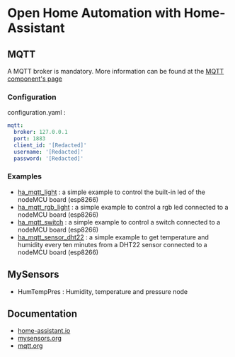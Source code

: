 # Open Home Automation with Home-Assistant

## MQTT
A MQTT broker is mandatory. More information can be found at the [MQTT component's page](https://home-assistant.io/components/mqtt/)

### Configuration
configuration.yaml :
```yaml
mqtt:
  broker: 127.0.0.1
  port: 1883
  client_id: '[Redacted]'
  username: '[Redacted]'
  password: '[Redacted]'
```

### Examples
- [ha_mqtt_light](/ha_mqtt_light) : a simple example to control the built-in led of the nodeMCU board (esp8266)
- [ha_mqtt_rgb_light](/ha_mqtt_rgb_light) : a simple example to control a rgb led connected to a nodeMCU board (esp8266)
- [ha_mqtt_switch](/ha_mqtt_switch) : a simple example to control a switch connected to a nodeMCU board (esp8266)
- [ha_mqtt_sensor_dht22](/ha_mqtt_sensor_dht22) : a simple example to get temperature and humidity every ten minutes from a DHT22 sensor connected to a nodeMCU board (esp8266)


## MySensors
- HumTempPres : Humidity, temperature and pressure node

## Documentation
- [home-assistant.io](https://home-assistant.io)
- [mysensors.org](https://www.mysensors.org)
- [mqtt.org](http://mqtt.org)
